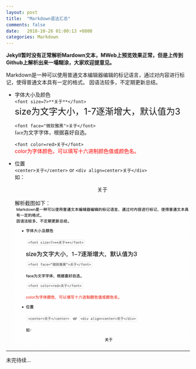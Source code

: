 ```yaml
---
layout: post
title:  "Markdown语法汇总"
comments: false
date:   2018-10-26 01:00:13 +0800
categories: Markdown
---
```


**Jekyll暂时没有正常解析Mardown文本，MWeb上预览效果正常，但是上传到Github上解析出来一塌糊涂，大家欢迎提意见。**

Markdown是一种可以使用普通文本编辑器编辑的标记语言，通过对内容进行标记，使得普通文本具有一定的格式。
因语法较多，不定期更新总结。
* 字体大小及颜色<br>
    `<font size=7>**关于**</font>`<br>
    <font size=5>size为文字大小，1-7逐渐增大，默认值为3</font><br>
    
    `<font face="微软雅黑">关于</font>`<br>
    <font face="微软雅黑">face为文字字体，根据喜好自选。</font><br>
    
    `<font color=red>关于</font>`<br>
    <font color=red>color为字体颜色，可以填写十六进制颜色值或颜色名。</font>
    
* 位置<br>
    `<center>关于</center>` or `<div align=center>关于</div>`
<br>如： <center>关于</center>
<br> 解析截图如下：
![right-resolution](/assets/img/right-resolution.png)

-------
未完待续...

